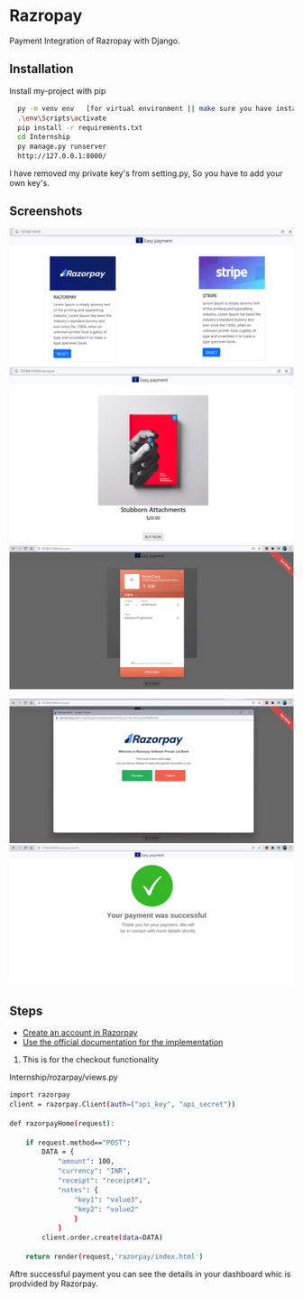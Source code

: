 
# Razropay 

Payment Integration of Razropay with Django.

## Installation 

Install my-project with pip

```bash 
  py -m venv env   [for virtual environment || make sure you have install python virtualenv]
  .\env\Scripts\activate
  pip install -r requirements.txt
  cd Internship
  py manage.py runserver
  http://127.0.0.1:8000/
```
I have removed my private key's from setting.py, So you have to add your own key's.

    
## Screenshots

![App Screenshot](https://github.com/Experiya/snapshot/blob/main/Razorpya%20(2).png?raw=true)
![App Screenshot](https://github.com/Experiya/snapshot/blob/main/Razorpya%20(3).png?raw=true)
![App Screenshot](https://github.com/Experiya/snapshot/blob/main/Razorpya%20(4).png?raw=true)

![App Screenshot](https://github.com/Experiya/snapshot/blob/main/Razorpya%20(5).png?raw=true)
![App Screenshot](https://github.com/Experiya/snapshot/blob/main/Razorpya%20(6).png?raw=true)



## Steps

- [Create an account in Razorpay](https://razorpay.com/)
- [Use the official documentation for the implementation](https://razorpay.com/docs/payment-gateway/quick-integration/)

1. This is for the checkout functionality

Internship/rozarpay/views.py


```bash
import razorpay
client = razorpay.Client(auth=("api_key", "api_secret"))

def razorpayHome(request):
    
    if request.method=="POST":
        DATA = {
            "amount": 100,
            "currency": "INR",
            "receipt": "receipt#1",
            "notes": {
                "key1": "value3",
                "key2": "value2"
                }
            }
        client.order.create(data=DATA)

    return render(request,'razorpay/index.html')
```


Aftre successful payment you can see the details in your dashboard whic is prodvided by Razorpay.
